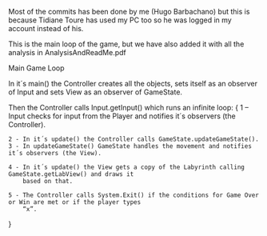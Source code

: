 Most of the commits has been done by me (Hugo Barbachano) but this is because Tidiane Toure has used my PC too so he was logged in my account instead of his.


This is the main loop of the game, but we have also added it with all the analysis in AnalysisAndReadMe.pdf

Main Game Loop

In it´s main() the Controller creates all the objects, sets itself as an observer of Input and sets View as an
observer of GameState.

Then the Controller calls Input.getInput() which runs an infinite loop:
{
    1 – Input checks for input from the Player and notifies it´s observers (the Controller).

    2 - In it´s update() the Controller calls GameState.updateGameState().
    3 - In updateGameState() GameState handles the movement and notifies it´s observers (the View).

    4 - In it´s update() the View gets a copy of the Labyrinth calling GameState.getLabView() and draws it
        based on that.

    5 - The Controller calls System.Exit() if the conditions for Game Over or Win are met or if the player types
        “x”.
}